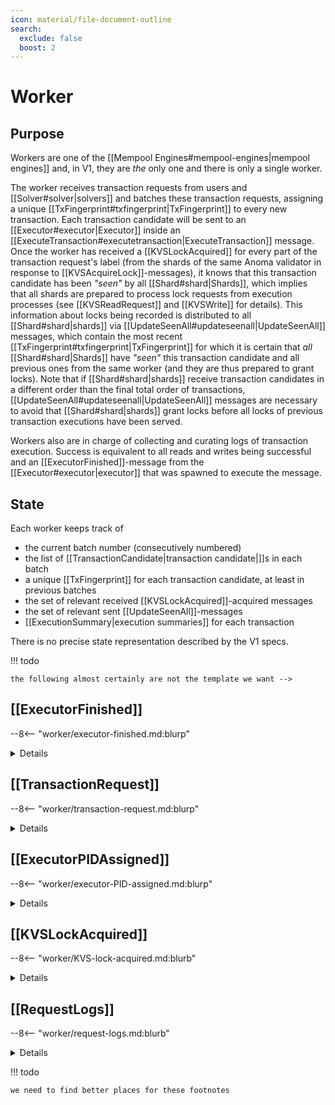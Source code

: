 ```yaml
---
icon: material/file-document-outline
search:
  exclude: false
  boost: 2
---
```


# Worker

## Purpose

Workers are one of the [[Mempool Engines#mempool-engines|mempool engines]]
and, in V1, they are _the_ only one and there is only a single worker.
<!--[^4]-->
The worker receives transaction requests from users and
[[Solver#solver|solvers]] and batches these transaction requests,
assigning a unique [[TxFingerprint#txfingerprint|TxFingerprint]]
to every new transaction.
Each transaction candidate will be sent to an [[Executor#executor|Executor]]
inside an [[ExecuteTransaction#executetransaction|ExecuteTransaction]] message.
Once the worker has received a
[[KVSLockAcquired]] for every part of the transaction request's label
(from the shards of the same Anoma validator
in response to [[KVSAcquireLock]]-messages),
it knows that this transaction candidate has been
_"seen"_ by all [[Shard#shard|Shards]],
which implies that all shards are prepared to process
lock requests from execution processes
(see [[KVSReadRequest]] and [[KVSWrite]] for details).
This information about locks being recorded is
distributed to all [[Shard#shard|shards]]
via [[UpdateSeenAll#updateseenall|UpdateSeenAll]] messages,
which contain the most recent [[TxFingerprint#txfingerprint|TxFingerprint]]
for which it is certain that
_all_ [[Shard#shard|Shards]] have _"seen"_
this transaction candidate and all previous ones from the same worker
(and they are thus prepared to grant locks).
Note that if [[Shard#shard|shards]] receive
transaction candidates in a different order than
the final total order of transactions,
[[UpdateSeenAll#updateseenall|UpdateSeenAll]] messages are necessary
to avoid that [[Shard#shard|shards]] grant locks before
all locks of previous transaction executions have been served.

Workers also are in charge of collecting and curating
logs of transaction execution.
Success is equivalent to all reads and writes being successful
and an [[ExecutorFinished]]-message from the
[[Executor#executor|executor]] that was spawned to execute the message.
<!--[^6]-->
<!--ᚦ from v2 onward, we signed summaries -->

<!--ᚦ additionally, workers might send
batched sets of read write lables to shards---which might be _empty_!
- similarly/alternatively (?), updateseenall might also be only sent
  once per batch (to avoid the number of messages passed)
- KVSAcquireLock could be send by worker instead of execution
  at least in principle
-->

## State

Each worker keeps track of
- the current batch number (consecutively numbered)
- the list of [[TransactionCandidate|transaction candidate|]]s in each batch
- a unique [[TxFingerprint]] for each transaction candidate,
  at least in previous batches
- the set of relevant received [[KVSLockAcquired]]-acquired messages
- the set of relevant sent [[UpdateSeenAll]]-messages
- [[ExecutionSummary|execution summaries]] for each transaction

There is no precise state representation described by the V1 specs.

!!! todo

    the following almost certainly are not the template we want -->

## [[ExecutorFinished]]

--8<-- "worker/executor-finished.md:blurp"

<details  markdown="1">
  <summary>Details</summary>
--8<-- "worker/executor-finished.md:details"
</details>

## [[TransactionRequest]]

--8<-- "worker/transaction-request.md:blurp"

<details  markdown="1">
  <summary>Details</summary>
--8<-- "worker/transaction-request.md:details"
</details>

## [[ExecutorPIDAssigned]]

--8<-- "worker/executor-PID-assigned.md:blurp"

<details  markdown="1">
  <summary>Details</summary>
--8<-- "worker/executor-PID-assigned.md:details"
</details>

## [[KVSLockAcquired]]

--8<-- "worker/KVS-lock-acquired.md:blurb"

<details  markdown="1">
  <summary>Details</summary>
--8<-- "worker/KVS-lock-acquired.md:details"
</details>

## [[RequestLogs]]

--8<-- "worker/request-logs.md:blurb"

<details  markdown="1">
  <summary>Details</summary>
--8<-- "worker/request-logs.md:details"
</details>

<!--
## [`NewTransaction`](worker/new-transaction.md)

from Worker may trigger:
- `WorkerHashAvailable` → Primary
  --8<-- "./primary/worker-hash-available.md:blurb"
-->

<!--
## [`WorkerHashFingerprint`](worker/worker-hash-fingerprint.md)

from Worker may trigger:
- `WorkerHashAvailable` → Primary
  --8<-- "./primary/worker-hash-available.md:blurb"
-->

!!! todo

    we need to find better places for these footnotes

[^1]: It might be too expensive to check from genesis;
    transaction requests could have a parameter for
    how long the duplicate check is active.

[^2]: This condidtion can be added to avoid
    too many waiting/idling executor processes.
    (This comes at the price of a sliver of
    additional latencey for the first transactions in a batch.)
    Note that this cannot lead to deadlocks
    as the lock acquisition messages
    (KVSAcquireLock,KVSLockAcquired,UpdateSeenAll)
    are completely independent of spawning transactions.
    In more detail,
    if we were missing a KVSAcquireLock message for a transaction,
    the executor could not start operating (even if it is spawned).

[^3]: This can be done by use of a executor process supervisor
    in the implementation.

[^4]: In all future versions of Anoma,
    workers will be organized around primaries;
    however, in V1, we can omit primaries as they do not serve any purpose.
    In V1, there is only a single worker,
    which can be though of as featuring also as its primary.

[^5]: In future versions,
    IO is output of results from the responsible workers
    (and their fellow/mirror workers) to some fixed address.
    Inputs may allow for non-trivial validator inputs,
    according to a orthogonal protocol (an may fail deterministically).

[^6]: In V1,
    we report all the data about a single transaction back to the submitter
    as part of execution.
-->
